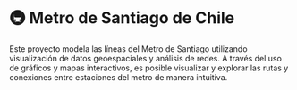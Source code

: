 # 🚇 Metro de Santiago de Chile
Este proyecto modela las líneas del Metro de Santiago utilizando visualización de datos geoespaciales y análisis de redes. A través del uso de gráficos y mapas interactivos, es posible visualizar y explorar las rutas y conexiones entre estaciones del metro de manera intuitiva.

